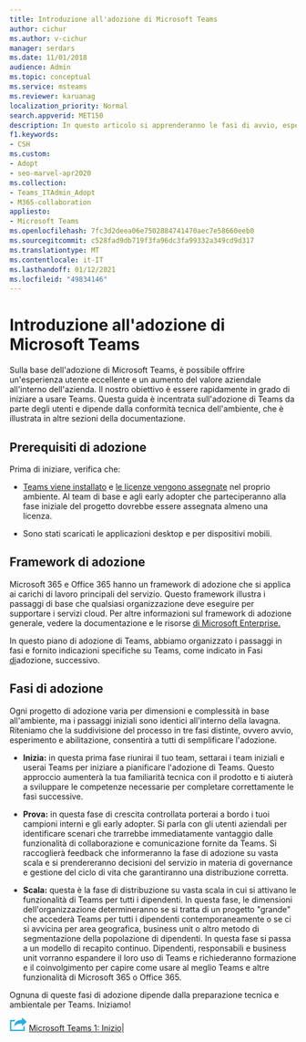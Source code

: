 ```yaml
---
title: Introduzione all'adozione di Microsoft Teams
author: cichur
ms.author: v-cichur
manager: serdars
ms.date: 11/01/2018
audience: Admin
ms.topic: conceptual
ms.service: msteams
ms.reviewer: karuanag
localization_priority: Normal
search.appverid: MET150
description: In questo articolo si apprenderanno le fasi di avvio, esperimento e abilitazione dell'adozione di Microsoft Teams.
f1.keywords:
- CSH
ms.custom:
- Adopt
- seo-marvel-apr2020
ms.collection:
- Teams_ITAdmin_Adopt
- M365-collaboration
appliesto:
- Microsoft Teams
ms.openlocfilehash: 7fc3d2deea06e7502884741470aec7e58660eeb0
ms.sourcegitcommit: c528fad9db719f3fa96dc3fa99332a349cd9d317
ms.translationtype: MT
ms.contentlocale: it-IT
ms.lasthandoff: 01/12/2021
ms.locfileid: "49834146"
---
```

# <a name="get-started-driving-adoption-of-microsoft-teams"></a>Introduzione all'adozione di Microsoft Teams

Sulla base dell'adozione di Microsoft Teams, è possibile offrire un'esperienza utente eccellente e un aumento del valore aziendale all'interno dell'azienda. Il nostro obiettivo è essere rapidamente in grado di iniziare a usare Teams. Questa guida è incentrata sull'adozione di Teams da parte degli utenti e dipende dalla conformità tecnica dell'ambiente, che è illustrata in altre sezioni della documentazione.

## <a name="adoption-prerequisites"></a>Prerequisiti di adozione

Prima di iniziare, verifica che:

- [Teams viene installato](get-clients.md) e [le licenze vengono assegnate](https://docs.microsoft.com/office365/servicedescriptions/teams-service-description) nel proprio ambiente. Al team di base e agli early adopter che parteciperanno alla fase iniziale del progetto dovrebbe essere assegnata almeno una licenza.

- Sono stati scaricati le applicazioni desktop e per dispositivi mobili. 

## <a name="adoption-framework"></a>Framework di adozione

Microsoft 365 e Office 365 hanno un framework di adozione che si applica ai carichi di lavoro principali del servizio. Questo framework illustra i passaggi di base che qualsiasi organizzazione deve eseguire per supportare i servizi cloud. Per altre informazioni sul framework di adozione generale, vedere la documentazione e le risorse [di Microsoft Enterprise.](https://aka.ms/O365AdoptionHub) 

In questo piano di adozione di Teams, abbiamo organizzato i passaggi in fasi e fornito indicazioni specifiche su Teams, come indicato in Fasi [di](#adoption-phases)adozione, successivo.

## <a name="adoption-phases"></a>Fasi di adozione 

Ogni progetto di adozione varia per dimensioni e complessità in base all'ambiente, ma i passaggi iniziali sono identici all'interno della lavagna. Riteniamo che la suddivisione del processo in tre fasi distinte, ovvero avvio, esperimento e abilitazione, consentirà a tutti di semplificare l'adozione.  

- **Inizia:** in questa prima fase riunirai il tuo team, settarai i team iniziali e userai Teams per iniziare a pianificare l'adozione di Teams. Questo approccio aumenterà la tua familiarità tecnica con il prodotto e ti aiuterà a sviluppare le competenze necessarie per completare correttamente le fasi successive. 

- **Prova:** in questa fase di crescita controllata porterai a bordo i tuoi campioni interni e gli early adopter. Si parla con gli utenti aziendali per identificare scenari che trarrebbe immediatamente vantaggio dalle funzionalità di collaborazione e comunicazione fornite da Teams. Si raccoglierà feedback che informeranno la fase di adozione su vasta scala e si prendereranno decisioni del servizio in materia di governance e gestione del ciclo di vita che garantiranno una distribuzione corretta.

- **Scala:** questa è la fase di distribuzione su vasta scala in cui si attivano le funzionalità di Teams per tutti i dipendenti. In questa fase, le dimensioni dell'organizzazione determineranno se si tratta di un progetto "grande" che accederà Teams per tutti i dipendenti contemporaneamente o se ci si avvicina per area geografica, business unit o altro metodo di segmentazione della popolazione di dipendenti. In questa fase si passa a un modello di recapito continuo. Dipendenti, responsabili e business unit vorranno espandere il loro uso di Teams e richiederanno formazione e il coinvolgimento per capire come usare al meglio Teams e altre funzionalità di Microsoft 365 o Office 365.

Ognuna di queste fasi di adozione dipende dalla preparazione tecnica e ambientale per Teams. Iniziamo!


![Icona che rappresenta il passaggio successivo: Fase di adozione di ](media/teams-adoption-next-icon.png)        [Microsoft Teams 1: Inizio](teams-adoption-phase1.md)|
